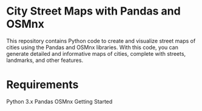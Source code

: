 # City Street Maps with Pandas and OSMnx
This repository contains Python code to create and visualize street maps of cities using the Pandas and OSMnx libraries. With this code, you can generate detailed and informative maps of cities, complete with streets, landmarks, and other features.

# Requirements
Python 3.x
Pandas
OSMnx
Getting Started

